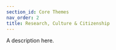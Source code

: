 ```yaml
---
section_id: Core Themes
nav_order: 2
title: Research, Culture & Citizenship
---
```


A description here.